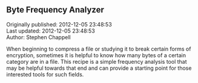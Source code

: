 ## Byte Frequency Analyzer  
Originally published: 2012-12-05 23:48:53  
Last updated: 2012-12-05 23:48:53  
Author: Stephen Chappell  
  
When beginning to compress a file or studying it to break certain forms of encryption, sometimes it is helpful to know how many bytes of a certain category are in a file. This recipe is a simple frequency analysis tool that may be helpful towards that end and can provide a starting point for those interested tools for such fields.